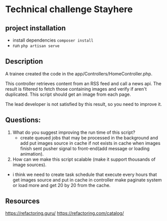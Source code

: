 Technical challenge Stayhere
========

## project installation
* install dependencies `composer install`
* run `php artisan serve`

## Description

A trainee created the code in the app/Controllers/HomeController.php.

This controller retrieves content from an RSS feed and call a news api. The result is filtered to fetch those containing images and verify if aren't duplicated.
This script should get an image from each page.

The lead developer is not satisfied by this result, so you need to improve it.

## Questions:
1. What do you suggest improving the run time of this script?
    - create queued jobs that may be processed in the background and add put images source in cache if not   exists in cache when images finish sent pusher signal to front-end(add message or loading animation).
2. How can we make this script scalable (make it support thousands of image sources).
  - i think we need to create task schedule that execute every hours that get images source and put in cache in controller make paginate system or load more and get 20 by 20 from the cache.


## Resources
https://refactoring.guru/
https://refactoring.com/catalog/
